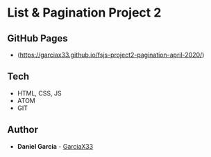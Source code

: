 # List & Pagination Project 2

## GitHub Pages

* (https://garciax33.github.io/fsjs-project2-pagination-april-2020/)
## Tech

* HTML, CSS, JS
* ATOM
* GIT

## Author

* **Daniel Garcia** - [GarciaX33](https://github.com/GarciaX33)
